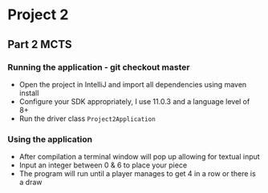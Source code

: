 # Project 2


## Part 2 MCTS
### Running the application - git checkout master

* Open the project in IntelliJ and import all dependencies using maven install
* Configure your SDK appropriately, I use 11.0.3 and a language level of 8+
* Run the driver class `Project2Application`

### Using the application

* After compilation a terminal window will pop up allowing for textual input
* Input an integer between 0 & 6 to place your piece
* The program will run until a player manages to get 4 in a row or there is a draw
